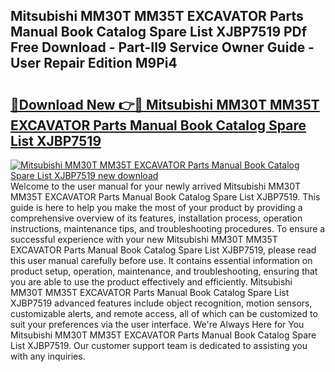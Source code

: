## Mitsubishi MM30T MM35T EXCAVATOR Parts Manual Book Catalog Spare List XJBP7519 PDf Free Download - Part-Il9 Service Owner Guide - User Repair Edition M9Pi4

# <h2><a href="http://bc54779.oget.top/?id=Mitsubishi+MM30T+MM35T+EXCAVATOR+Parts+Manual+Book+Catalog+Spare+List+XJBP7519">🔗Download New 👉🔴 Mitsubishi MM30T MM35T EXCAVATOR Parts Manual Book Catalog Spare List XJBP7519</a></h2>

[![Mitsubishi MM30T MM35T EXCAVATOR Parts Manual Book Catalog Spare List XJBP7519 new download](https://i.imgur.com/5g1atiW.png)](http://bc54779.oget.top/?id=Mitsubishi+MM30T+MM35T+EXCAVATOR+Parts+Manual+Book+Catalog+Spare+List+XJBP7519)
Welcome to the user manual for your newly arrived Mitsubishi MM30T MM35T EXCAVATOR Parts Manual Book Catalog Spare List XJBP7519. This guide is here to help you make the most of your product by providing a comprehensive overview of its features, installation process, operation instructions, maintenance tips, and troubleshooting procedures. To ensure a successful experience with your new Mitsubishi MM30T MM35T EXCAVATOR Parts Manual Book Catalog Spare List XJBP7519, please read this user manual carefully before use. It contains essential information on product setup, operation, maintenance, and troubleshooting, ensuring that you are able to use the product effectively and efficiently. Mitsubishi MM30T MM35T EXCAVATOR Parts Manual Book Catalog Spare List XJBP7519 advanced features include object recognition, motion sensors, customizable alerts, and remote access, all of which can be customized to suit your preferences via the user interface. We're Always Here for You Mitsubishi MM30T MM35T EXCAVATOR Parts Manual Book Catalog Spare List XJBP7519. Our customer support team is dedicated to assisting you with any inquiries.
